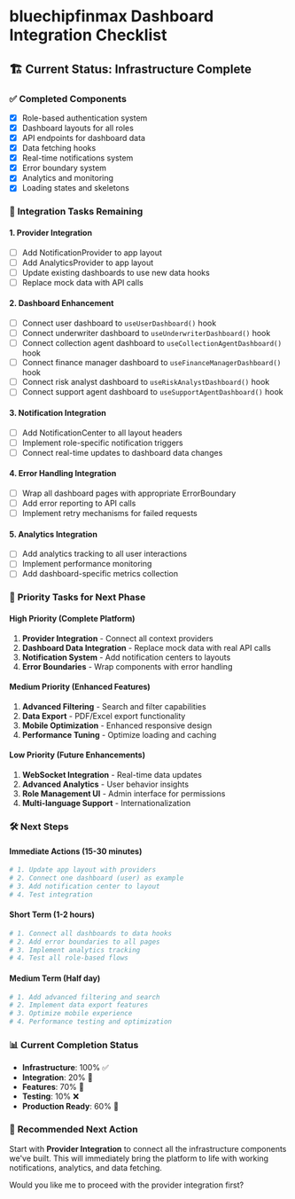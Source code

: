 # bluechipfinmax Dashboard Integration Checklist

## 🏗️ **Current Status: Infrastructure Complete**

### ✅ **Completed Components**
- [x] Role-based authentication system
- [x] Dashboard layouts for all roles
- [x] API endpoints for dashboard data
- [x] Data fetching hooks
- [x] Real-time notifications system
- [x] Error boundary system
- [x] Analytics and monitoring
- [x] Loading states and skeletons

### 🔄 **Integration Tasks Remaining**

#### **1. Provider Integration**
- [ ] Add NotificationProvider to app layout
- [ ] Add AnalyticsProvider to app layout
- [ ] Update existing dashboards to use new data hooks
- [ ] Replace mock data with API calls

#### **2. Dashboard Enhancement**
- [ ] Connect user dashboard to `useUserDashboard()` hook
- [ ] Connect underwriter dashboard to `useUnderwriterDashboard()` hook
- [ ] Connect collection agent dashboard to `useCollectionAgentDashboard()` hook
- [ ] Connect finance manager dashboard to `useFinanceManagerDashboard()` hook
- [ ] Connect risk analyst dashboard to `useRiskAnalystDashboard()` hook
- [ ] Connect support agent dashboard to `useSupportAgentDashboard()` hook

#### **3. Notification Integration**
- [ ] Add NotificationCenter to all layout headers
- [ ] Implement role-specific notification triggers
- [ ] Connect real-time updates to dashboard data changes

#### **4. Error Handling Integration**
- [ ] Wrap all dashboard pages with appropriate ErrorBoundary
- [ ] Add error reporting to API calls
- [ ] Implement retry mechanisms for failed requests

#### **5. Analytics Integration**
- [ ] Add analytics tracking to all user interactions
- [ ] Implement performance monitoring
- [ ] Add dashboard-specific metrics collection

### 🎯 **Priority Tasks for Next Phase**

#### **High Priority (Complete Platform)**
1. **Provider Integration** - Connect all context providers
2. **Dashboard Data Integration** - Replace mock data with real API calls
3. **Notification System** - Add notification centers to layouts
4. **Error Boundaries** - Wrap components with error handling

#### **Medium Priority (Enhanced Features)**
1. **Advanced Filtering** - Search and filter capabilities
2. **Data Export** - PDF/Excel export functionality
3. **Mobile Optimization** - Enhanced responsive design
4. **Performance Tuning** - Optimize loading and caching

#### **Low Priority (Future Enhancements)**
1. **WebSocket Integration** - Real-time data updates
2. **Advanced Analytics** - User behavior insights
3. **Role Management UI** - Admin interface for permissions
4. **Multi-language Support** - Internationalization

### 🛠️ **Next Steps**

#### **Immediate Actions (15-30 minutes)**
```bash
# 1. Update app layout with providers
# 2. Connect one dashboard (user) as example
# 3. Add notification center to layout
# 4. Test integration
```

#### **Short Term (1-2 hours)**
```bash
# 1. Connect all dashboards to data hooks
# 2. Add error boundaries to all pages
# 3. Implement analytics tracking
# 4. Test all role-based flows
```

#### **Medium Term (Half day)**
```bash
# 1. Add advanced filtering and search
# 2. Implement data export features
# 3. Optimize mobile experience
# 4. Performance testing and optimization
```

### 📊 **Current Completion Status**

- **Infrastructure**: 100% ✅
- **Integration**: 20% 🔄
- **Features**: 70% 🔄
- **Testing**: 10% ❌
- **Production Ready**: 60% 🔄

### 🎯 **Recommended Next Action**

Start with **Provider Integration** to connect all the infrastructure components we've built. This will immediately bring the platform to life with working notifications, analytics, and data fetching.

Would you like me to proceed with the provider integration first?